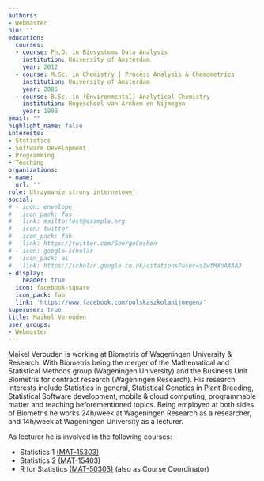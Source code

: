 ```yaml
---
authors:
- Webmaster
bio: ''
education:
  courses:
  - course: Ph.D. in Biosystems Data Analysis
    institution: University of Amsterdam
    year: 2012
  - course: M.Sc. in Chemistry | Process Analysis & Chemometrics
    institution: University of Amsterdam
    year: 2005
  - course: B.Sc. in (Environmental) Analytical Chemistry
    institution: Hogeschool van Arnhem en Nijmegen
    year: 1998
email: ""
highlight_name: false
interests:
- Statistics
- Software Development
- Programming
- Teaching
organizations:
- name: 
  url: ''
role: Utrzymanie strony internetowej
social:
# - icon: envelope
#   icon_pack: fas
#   link: mailto:test@example.org
# - icon: twitter
#   icon_pack: fab
#   link: https://twitter.com/GeorgeCushen
# - icon: google-scholar
#   icon_pack: ai
#   link: https://scholar.google.co.uk/citations?user=sIwtMXoAAAAJ
- display:
    header: true
  icon: facebook-square
  icon_pack: fab
  link: 'https://www.facebook.com/polskaszkolanijmegen/'
superuser: true
title: Maikel Verouden
user_groups:
- Webmaster
---
```


Maikel Verouden is working at Biometris of Wageningen University & Research. With Biometris being the merger of the Mathematical and Statistical Methods group (Wageningen University) and the Business Unit Biometris for contract research (Wageningen Research). His research interests include Statistics in general, Statistical Genetics in Plant Breeding, Statistical Software development, mobile & cloud computing, programmable matter and teaching beforementioned topics. Being employed at both sides of Biometris he works 24h/week at Wageningen Research as a researcher, and 14h/week at Wageningen University as a lecturer.

As lecturer he is involved in the following courses:

  - Statistics 1 [(MAT-15303)](https://ssc.wur.nl/Handbook/Course/MAT-15303)
  - Statistics 2 [(MAT-15403)](https://ssc.wur.nl/Handbook/Course/MAT-15403)
  - R for Statistics [(MAT-50303)](https://ssc.wur.nl/Handbook/Course/MAT-50303) (also as Course Coordinator)

<!--{{< icon name="download" pack="fas" >}} Download my {{< staticref "media/demo_resume.pdf" "newtab" >}}resumé{{< /staticref >}}.-->
